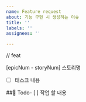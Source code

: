 ```yaml
---
name: Feature request
about: 기능 구현 시 생성하는 이슈
title: ''
labels: ''
assignees: ''

---
```


// feat

[epicNum - storyNum] 스토리명

- [ ] 태스크 내용

##📝 Todo- [ ] 작업 할 내용
